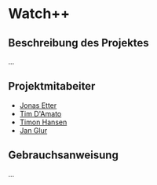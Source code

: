 # Watch++

## Beschreibung des Projektes
...

## Projektmitabeiter

* [Jonas Etter](https://github.com/bluetho)
* [Tim D'Amato](https://github.com/tim66262) 
* [Timon Hansen](https://github.com/timon3355)
* [Jan Glur](https://github.com/jnnog)

## Gebrauchsanweisung
...
